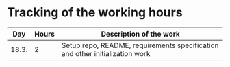 # Tracking of the working hours

| Day   | Hours  | Description of the work | 
| ----- | -----  | ----------------------- |
| 18.3. | 2      | Setup repo, README, requirements specification and other initialization work |